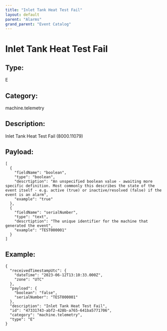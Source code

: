 ```yaml
---
title: "Inlet Tank Heat Test Fail"
layout: default
parent: "Alarms"
grand_parent: "Event Catalog"
---
```


# Inlet Tank Heat Test Fail

## Type:

E

## Category:

machine.telemetry

## Description: 

Inlet Tank Heat Test Fail (8000.11079)

## Payload:

```
[
  {
    "fieldName": "boolean",
    "type": "boolean",
    "descrtiption": "An unspecified boolean value - awaiting more specific definition. Most commonly this describes the state of the event itself - e.g. active (true) or inactive/resolved (false) if the event is an alarm",
    "example": "true"
  },
  {
    "fieldName": "serialNumber",
    "type": "text",
    "descrtiption": "The unique identifier for the machine that generated the event",
    "example": "TEST000001"
  }
]
```

## Example:

```
{
  "receivedTimestampUtc": {
    "dateTime": "2023-06-12T13:10:33.000Z",
    "zone": "UTC"
  },
  "payload": {
    "boolean": "false",
    "serialNumber": "TEST000001"
  },
  "description": "Inlet Tank Heat Test Fail",
  "id": "47331743-abf2-428b-a765-641ba5771706",
  "category": "machine.telemetry",
  "type": "E"
}
```
